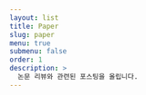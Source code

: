 ```yaml
---
layout: list
title: Paper
slug: paper
menu: true
submenu: false
order: 1
description: >
  논문 리뷰와 관련된 포스팅을 올립니다.
---
```

